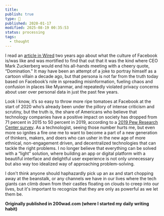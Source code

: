 ```yaml
---
title:
publish: true
type: 🌳
published: 2020-01-17
modified: 2025-08-19 00:35:53
status: processing
tags:
  - thought
---
```

I read an [article in Wired](https://www.wired.com/story/zuckerberg-finds-its-not-easy-to-tame-facebooks-growth-obsession/) two years ago about what the culture of Facebook is/was like and was mortified to find that out that it was the kind where CEO Mark Zuckerberg would end his all-hands meeting with a cheery quote, “Domination." It may have been an attempt of a joke to portray himself as a cartoon villain a decade ago, but that persona is not far from the truth today based on Facebook’s role in spreading misinformation, fueling chaos and confusion in places like Myanmar, and repeatedly violated privacy concerns about user over personal data in just the past few years.

Look I know, it’s so easy to throw more ripe tomatoes at Facebook at the start of 2020 who’s already been under the pillory of intense criticism and scrutiny, but the truth is, the share of Americans who believe that technology companies have a positive impact on society has dropped from 71 percent in 2015 to 50 percent in 2019, according to a [2019 Pew Research Center survey](https://www.pewresearch.org/fact-tank/2019/07/29/americans-have-become-much-less-positive-about-tech-companies-impact-on-the-u-s/). As a technologist, seeing those number hurts me, but even more so ignites a fire one me to want to become a part of a new generation of thinkers, makers, and doers who can usher in the new age of more ethnical, non-engagement driven, and decentralized technologies that can tackle the right problems. I no longer believe that everything can be solved with a “light” solution, where building an app or digital platform with a beautiful interface and delightful user experience is not only unnecessary but also way too idealized way of approaching problem-solving.

I don't think anyone should haphazardly pick up an ax and start chopping away at the beanstalk, or any channels we have in our lives where the tech giants can climb down from their castles floating on clouds to creep into our lives, but it's important to recognize that they are only as powerful as we let them be.


**Originally published in 200wad.com (where I started my daily writing habit)**